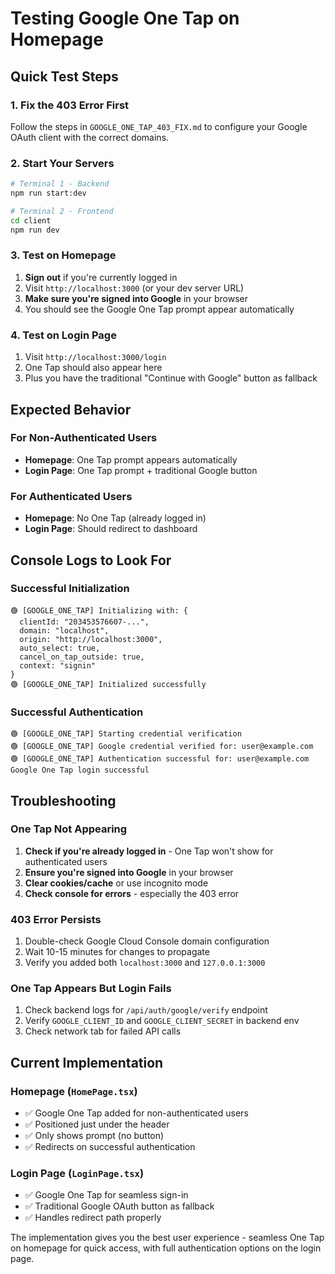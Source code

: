 # Testing Google One Tap on Homepage

## Quick Test Steps

### 1. Fix the 403 Error First
Follow the steps in `GOOGLE_ONE_TAP_403_FIX.md` to configure your Google OAuth client with the correct domains.

### 2. Start Your Servers
```bash
# Terminal 1 - Backend
npm run start:dev

# Terminal 2 - Frontend  
cd client
npm run dev
```

### 3. Test on Homepage
1. **Sign out** if you're currently logged in
2. Visit `http://localhost:3000` (or your dev server URL)
3. **Make sure you're signed into Google** in your browser
4. You should see the Google One Tap prompt appear automatically

### 4. Test on Login Page
1. Visit `http://localhost:3000/login`
2. One Tap should also appear here
3. Plus you have the traditional "Continue with Google" button as fallback

## Expected Behavior

### For Non-Authenticated Users
- **Homepage**: One Tap prompt appears automatically
- **Login Page**: One Tap prompt + traditional Google button

### For Authenticated Users  
- **Homepage**: No One Tap (already logged in)
- **Login Page**: Should redirect to dashboard

## Console Logs to Look For

### Successful Initialization
```
🟢 [GOOGLE_ONE_TAP] Initializing with: {
  clientId: "203453576607-...",
  domain: "localhost",
  origin: "http://localhost:3000",
  auto_select: true,
  cancel_on_tap_outside: true,
  context: "signin"
}
🟢 [GOOGLE_ONE_TAP] Initialized successfully
```

### Successful Authentication
```
🟢 [GOOGLE_ONE_TAP] Starting credential verification
🟢 [GOOGLE_ONE_TAP] Google credential verified for: user@example.com
🟢 [GOOGLE_ONE_TAP] Authentication successful for: user@example.com
Google One Tap login successful
```

## Troubleshooting

### One Tap Not Appearing
1. **Check if you're already logged in** - One Tap won't show for authenticated users
2. **Ensure you're signed into Google** in your browser
3. **Clear cookies/cache** or use incognito mode
4. **Check console for errors** - especially the 403 error

### 403 Error Persists
1. Double-check Google Cloud Console domain configuration
2. Wait 10-15 minutes for changes to propagate
3. Verify you added both `localhost:3000` and `127.0.0.1:3000`

### One Tap Appears But Login Fails
1. Check backend logs for `/api/auth/google/verify` endpoint
2. Verify `GOOGLE_CLIENT_ID` and `GOOGLE_CLIENT_SECRET` in backend env
3. Check network tab for failed API calls

## Current Implementation

### Homepage (`HomePage.tsx`)
- ✅ Google One Tap added for non-authenticated users
- ✅ Positioned just under the header
- ✅ Only shows prompt (no button)
- ✅ Redirects on successful authentication

### Login Page (`LoginPage.tsx`)  
- ✅ Google One Tap for seamless sign-in
- ✅ Traditional Google OAuth button as fallback
- ✅ Handles redirect path properly

The implementation gives you the best user experience - seamless One Tap on homepage for quick access, with full authentication options on the login page.
